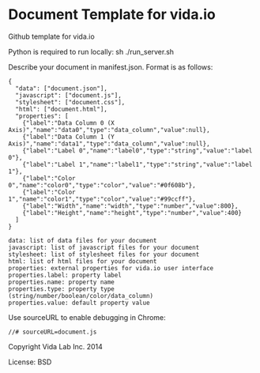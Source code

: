 Document Template for vida.io
=============

Github template for vida.io

Python is required to run locally: sh ./run_server.sh

Describe your document in manifest.json. Format is as follows:

    {
      "data": ["document.json"],
      "javascript": ["document.js"],
      "stylesheet": ["document.css"],
      "html": ["document.html"],
      "properties": [
        {"label":"Data Column 0 (X Axis)","name":"data0","type":"data_column","value":null},
        {"label":"Data Column 1 (Y Axis)","name":"data1","type":"data_column","value":null},
        {"label":"Label 0","name":"label0","type":"string","value":"label 0"},
        {"label":"Label 1","name":"label1","type":"string","value":"label 1"},
        {"label":"Color 0","name":"color0","type":"color","value":"#0f608b"},
        {"label":"Color 1","name":"color1","type":"color","value":"#99ccff"},
        {"label":"Width","name":"width","type":"number","value":800},
        {"label":"Height","name":"height","type":"number","value":400}
      ]
    }
    
    data: list of data files for your document
    javascript: list of javascript files for your document
    stylesheet: list of stylesheet files for your document
    html: list of html files for your document
    properties: external properties for vida.io user interface
    properties.label: property label
    properties.name: property name
    properties.type: property type (string/number/boolean/color/data_column)
    properties.value: default property value

Use sourceURL to enable debugging in Chrome:

    //# sourceURL=document.js

Copyright Vida Lab Inc. 2014

License: BSD
